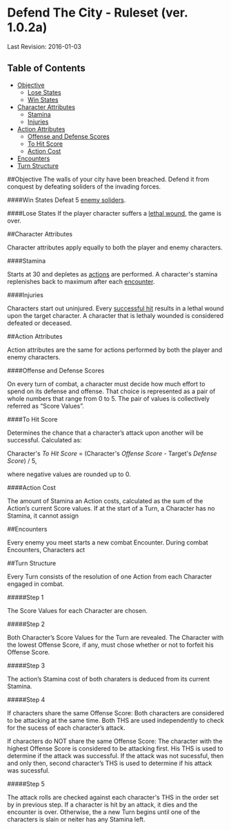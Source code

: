 # Defend The City - Ruleset (ver. 1.0.2a)
Last Revision: 2016-01-03

## Table of Contents
- [Objective](#objective)
    - [Lose States](#lose-states)
    - [Win States](#win-states)
- [Character Attributes](#character-attributes)
  - [Stamina](#stamina)
  - [Injuries](#injuries)
- [Action Attributes](#action-attributes)
  - [Offense and Defense Scores](#offense-and-defense-scores)
  - [To Hit Score](#to-hit-score)
  - [Action Cost](#action-cost)
- [Encounters](#encounters)
- [Turn Structure](#turn-structure)
 

##Objective
The walls of your city have been breached. Defend it from conquest by defeating soliders of the invading forces.

####Win States
Defeat 5 [enemy soliders](#encounters).

####Lose States
If the player character suffers a [lethal wound](#injuries), the game is over.

##Character Attributes

Character attributes apply equally to both the player and enemy characters.

####Stamina

Starts at 30 and depletes as [actions](#action-attributes) are performed. A character's stamina replenishes back to maximum after each [encounter](#encounters). 

####Injuries

Characters start out uninjured. 
Every [successful hit](#to-hit-score) results in a lethal wound upon the target character.
A character that is lethaly wounded is considered defeated or deceased.

##Action Attributes

Action attributes are the same for actions performed by both the player and enemy characters.

####Offense and Defense Scores

On every turn of combat, a character must decide how much effort to spend on its defense and offense. That choice is represented as a pair of whole numbers that range from 0 to 5. The pair of values is collectively referred as “Score Values”.

####To Hit Score

Determines the chance that a character’s attack upon another will be successful. Calculated as: 

Character's *To Hit Score* = (Character's *Offense Score* - Target's *Defense Score*) / 5,

where negative values are rounded up to 0.

####Action Cost

The amount of Stamina an Action costs, calculated as the sum of the Action’s current Score values. If at the start of a Turn, a Character has no Stamina, it cannot assign

##Encounters

Every enemy you meet starts a new combat Encounter. During combat Encounters, Characters act

##Turn Structure

Every Turn consists of the resolution of one Action from each Character engaged in combat.

#####Step 1

The Score Values for each Character are chosen.

#####Step 2

Both Character’s Score Values for the Turn are revealed. 
The Character with the lowest Offense Score, if any, must chose whether or not to forfeit his Offense Score.

#####Step 3

The action’s Stamina cost of both charaters is deduced from its current Stamina.

#####Step 4

If characters share the same Offense Score:
Both characters are considered to be attacking at the same time. 
Both THS are used independently to check for the sucess of each character’s attack.

If characters do NOT share the same Offense Score:
The character with the highest Offense Score is considered to be attacking first. 
His THS is used to determine if the attack was successful. 
If the attack was not sucessful, then and only then, second character’s THS is used to determine if his attack was sucessful. 

#####Step 5

The attack rolls are checked against each character's THS in the order set by in previous step.
If a character is hit by an attack, it dies and the encounter is over. 
Otherwise, the a new Turn begins until one of the characters is slain or neiter has any Stamina left.

